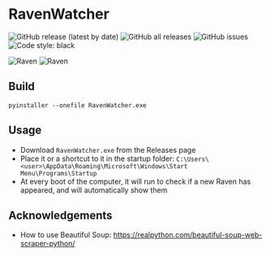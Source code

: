 # RavenWatcher

![GitHub release (latest by date)](https://img.shields.io/github/v/release/skarfie123/RavenWatcher)
![GitHub all releases](https://img.shields.io/github/downloads/skarfie123/RavenWatcher/total)
![GitHub issues](https://img.shields.io/github/issues/skarfie123/RavenWatcher)
![Code style: black](https://img.shields.io/badge/code%20style-black-000000.svg)

![Raven](https://raven.cam.ac.uk/images/raven-logo.gif) ![Raven](https://raven.cam.ac.uk/images/raven-logo-small.gif)

## Build

`pyinstaller --onefile RavenWatcher.exe`

## Usage

- Download `RavenWatcher.exe` from the Releases page
- Place it or a shortcut to it in the startup folder: `C:\Users\<user>\AppData\Roaming\Microsoft\Windows\Start Menu\Programs\Startup`
- At every boot of the computer, it will run to check if a new Raven has appeared, and will automatically show them

## Acknowledgements

- How to use Beautiful Soup: <https://realpython.com/beautiful-soup-web-scraper-python/>
